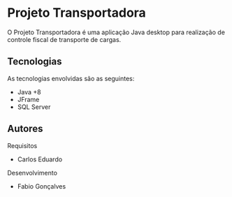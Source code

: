 # Projeto Transportadora

O Projeto Transportadora é uma aplicação Java desktop para realização de controle fiscal de transporte de cargas.

## Tecnologias

As tecnologias envolvidas são as seguintes:
  * Java +8
  * JFrame
  * SQL Server
  
## Autores

Requisitos
  * Carlos Eduardo

Desenvolvimento
  * Fabio Gonçalves
